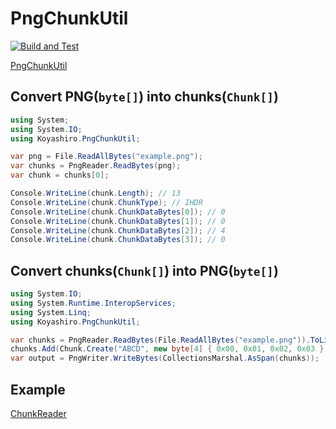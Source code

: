 # PngChunkUtil

[<img alt="Build and Test" src="https://github.com/koyashiro/PngChunkUtil/workflows/Build%20and%20Test/badge.svg">](https://github.com/koyashiro/PngChunkUtil/actions?query=workflow%3Abuild-and-test)

[PngChunkUtil](https://www.nuget.org/packages/PngChunkUtil/)

## Convert PNG(`byte[]`) into chunks(`Chunk[]`)

```cs
using System;
using System.IO;
using Koyashiro.PngChunkUtil;

var png = File.ReadAllBytes("example.png");
var chunks = PngReader.ReadBytes(png);
var chunk = chunks[0];

Console.WriteLine(chunk.Length); // 13
Console.WriteLine(chunk.ChunkType); // IHDR
Console.WriteLine(chunk.ChunkDataBytes[0]); // 0
Console.WriteLine(chunk.ChunkDataBytes[1]); // 0
Console.WriteLine(chunk.ChunkDataBytes[2]); // 4
Console.WriteLine(chunk.ChunkDataBytes[3]); // 0
```

## Convert chunks(`Chunk[]`) into PNG(`byte[]`)

```cs
using System.IO;
using System.Runtime.InteropServices;
using System.Linq;
using Koyashiro.PngChunkUtil;

var chunks = PngReader.ReadBytes(File.ReadAllBytes("example.png")).ToList();
chunks.Add(Chunk.Create("ABCD", new byte[4] { 0x00, 0x01, 0x02, 0x03 }));
var output = PngWriter.WriteBytes(CollectionsMarshal.AsSpan(chunks));
```

## Example

[ChunkReader](https://github.com/koyashiro/PngChunkUtil/tree/main/examples/ChunkReader)
